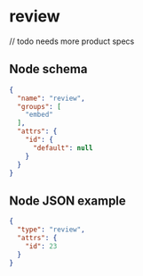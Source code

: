 # review

// todo needs more product specs

## Node schema

```json
{
  "name": "review",
  "groups": [
    "embed"
  ],
  "attrs": {
    "id": {
      "default": null
    }
  }
}
```

## Node JSON example

```json
{
  "type": "review",
  "attrs": {
    "id": 23
  }
}
```
